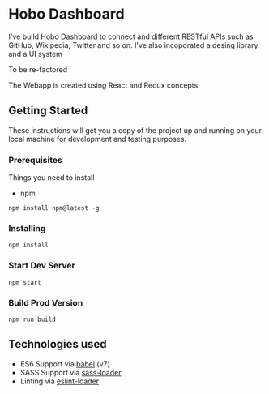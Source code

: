 # Hobo Dashboard

I've build Hobo Dashboard to connect and different RESTful APIs such as GitHub, Wikipedia, Twitter and so on. 
I've also incoporated a desing library and a UI system

To be re-factored



The Webapp is created using React and Redux concepts



## Getting Started

These instructions will get you a copy of the project up and running on your local machine for development and testing purposes.


### Prerequisites

Things you need to install

- npm

```
npm install npm@latest -g
```

### Installing


```
npm install
```

### Start Dev Server

```
npm start
```

### Build Prod Version

```
npm run build
```

## Technologies used

* ES6 Support via [babel](https://babeljs.io/) (v7)
* SASS Support via [sass-loader](https://github.com/jtangelder/sass-loader)
* Linting via [eslint-loader](https://github.com/MoOx/eslint-loader)


